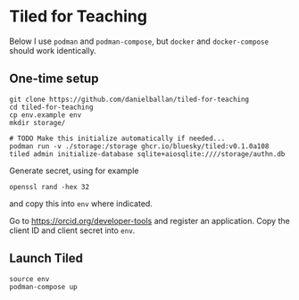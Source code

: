 # Tiled for Teaching

Below I use `podman` and `podman-compose`, but `docker` and `docker-compose`
should work identically.

## One-time setup

```
git clone https://github.com/danielballan/tiled-for-teaching
cd tiled-for-teaching
cp env.example env
mkdir storage/

# TODO Make this initialize automatically if needed...
podman run -v ./storage:/storage ghcr.io/bluesky/tiled:v0.1.0a108 tiled admin initialize-database sqlite+aiosqlite:////storage/authn.db
```

Generate secret, using for example

```
openssl rand -hex 32
```

and copy this into `env` where indicated.

Go to https://orcid.org/developer-tools and register an application. Copy the
client ID and client secret into `env`.

## Launch Tiled


```
source env
podman-compose up
```

